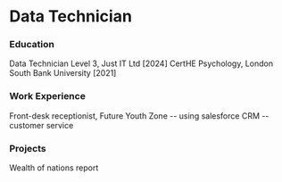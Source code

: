 # Data Technician

### Education
Data Technician Level 3, Just IT Ltd [2024] </b>
CertHE Psychology, London South Bank University [2021]

### Work Experience
Front-desk receptionist, Future Youth Zone 
-- using salesforce CRM
-- customer service

### Projects
Wealth of nations report

